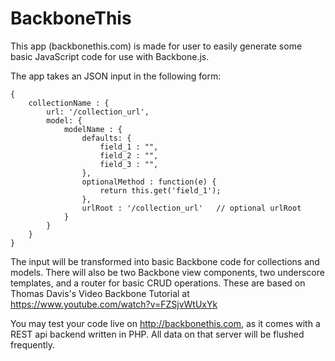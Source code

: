 BackboneThis
============
This app (backbonethis.com) is made for user to easily generate some basic JavaScript code for use with Backbone.js. 

The app takes an JSON input in the following form:
  
    {
        collectionName : {
            url: '/collection_url',
            model: {
                modelName : {
                    defaults: {
                        field_1 : "",
                        field_2 : "",
                        field_3 : "",
                    },
                    optionalMethod : function(e) {
                        return this.get('field_1');
                    },
                    urlRoot : '/collection_url'   // optional urlRoot
                }
            }
        } 
    }  
  
The input will be transformed into basic Backbone code for collections and models. There will also be two Backbone view components, two underscore templates, and a router for basic CRUD operations. These are based on Thomas Davis's Video Backbone Tutorial at https://www.youtube.com/watch?v=FZSjvWtUxYk 

You may test your code live on http://backbonethis.com, as it comes with a REST api backend written in PHP. All data on that server will be flushed frequently.
